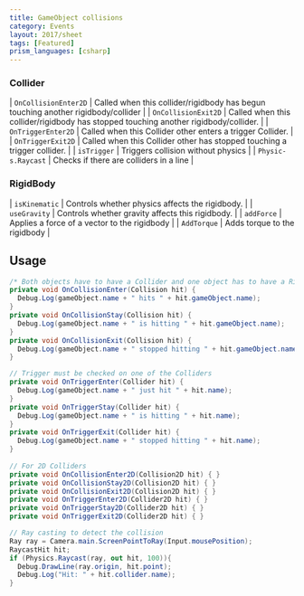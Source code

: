 ```yaml
---
title: GameObject collisions
category: Events
layout: 2017/sheet
tags: [Featured]
prism_languages: [csharp]
---
```


### Collider

| `OnColl­isi­onE­nte­r2D`  | Called when this collid­er/­rig­idbody has begun touching another rigidb­ody­/co­llider    |
| `OnColl­isi­onE­xit2D`   | Called when this collid­er/­rig­idbody has stopped touching another rigidb­ody­/co­llider. |
| `OnTrig­ger­Ent­er2D`    | Called when this Collider other enters a trigger Collider.                           |
| `OnTrig­ger­Exi­t2D`     | Called when this Collider other has stopped touching a trigger collider.             |
| `isTrigger`           | Triggers collision without physics                                                   |
| `Physic­s.R­aycast`     | Checks if there are colliders in a line                                              |

### RigidBody

| `isKine­matic` | Controls whether physics affects the rigidbody.  |
| `useGravity`  | Controls whether gravity affects this rigidbody. |
| `addForce`     | Applies a force of a vector to the rigidbody     |
| `AddTorque`   | Adds torque to the rigidbody                     |

## Usage

```csharp
/* Both objects have to have a Collider and one object has to have a Rigidbody for these Events to work */
private void OnCollisionEnter(Collision hit) {    
  Debug.Log(gameObject.name + " hits " + hit.gameObject.name); 
}
private void OnCollisionStay(Collision hit) {  
  Debug.Log(gameObject.name + " is hitting " + hit.gameObject.name); 
}
private void OnCollisionExit(Collision hit) { 
  Debug.Log(gameObject.name + " stopped hitting " + hit.gameObject.name); 
}

// Trigger must be checked on one of the Colliders
private void OnTriggerEnter(Collider hit) {    
  Debug.Log(gameObject.name + " just hit " + hit.name); 
}
private void OnTriggerStay(Collider hit) { 
  Debug.Log(gameObject.name + " is hitting " + hit.name); 
}
private void OnTriggerExit(Collider hit) { 
  Debug.Log(gameObject.name + " stopped hitting " + hit.name); 
}
 
// For 2D Colliders
private void OnCollisionEnter2D(Collision2D hit) { }
private void OnCollisionStay2D(Collision2D hit) { }
private void OnCollisionExit2D(Collision2D hit) { }
private void OnTriggerEnter2D(Collider2D hit) { }
private void OnTriggerStay2D(Collider2D hit) { }
private void OnTriggerExit2D(Collider2D hit) { }

// Ray casting to detect the collision
Ray ray = Camera.main.ScreenPointToRay(Input.mousePosition);
RaycastHit hit;
if (Physics.Raycast(ray, out hit, 100)){
  Debug.DrawLine(ray.origin, hit.point);
  Debug.Log("Hit: " + hit.collider.name);
}
```